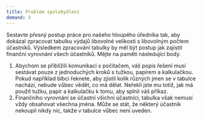 ```yaml
---
title: Problém spolubydlení
demand: 3
---
```


Sestavte přesný postup práce pro našeho hloupého úředníka tak, aby dokázal zpracovat tabulku výdajů libovolné velikosti s libovolným počtem účastníků. Výsledkem zpracování tabulky by měl být postup jak zajistit finanční vyrovnání všech účastníků. Mějte na paměti následující body.

1. Abychom se přiblížili komunikaci s počítačem, váš popis řešení musí sestávat pouze z jednoduchých kroků s tužkou, papírem a kalkulačkou. Pokud například blbci řeknete, aby zjistil kolik různých jmen se v tabulce nachází, nebude vůbec vědět, co má dělat. Neřekli jste mu totiž, jak má použít tužku, papír a kalkulačku k tomu, aby splnil váš příkaz.
1. Finančního vyrovnání se účastní všichni účastníci, tabulka však nemusí vždy obsahovat všechna jména. Může se stát, že některý účastník nekoupil nikdy nic, takže v tabulce vůbec není uveden.
